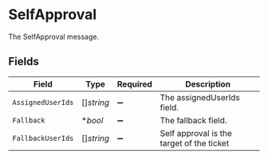 # SelfApproval

The SelfApproval message.


## Fields

| Field                                       | Type                                        | Required                                    | Description                                 |
| ------------------------------------------- | ------------------------------------------- | ------------------------------------------- | ------------------------------------------- |
| `AssignedUserIds`                           | []*string*                                  | :heavy_minus_sign:                          | The assignedUserIds field.                  |
| `Fallback`                                  | **bool*                                     | :heavy_minus_sign:                          | The fallback field.                         |
| `FallbackUserIds`                           | []*string*                                  | :heavy_minus_sign:                          |  Self approval is the target of the ticket<br/> |